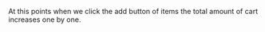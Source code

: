 At this points when we click the add button of items 
the total amount of cart increases one by one.